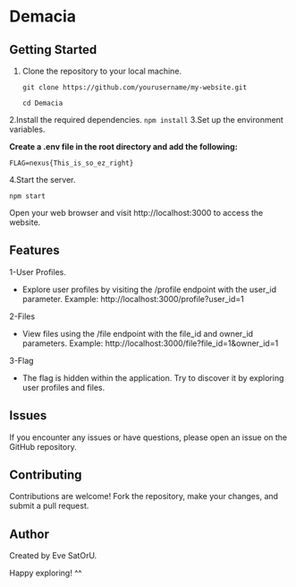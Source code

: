 # Demacia


## Getting Started

1. Clone the repository to your local machine.
   ```
   git clone https://github.com/yourusername/my-website.git
   ```
   ```
   cd Demacia
    ```
2.Install the required dependencies.
    ```
    npm install
    ```
3.Set up the environment variables.

**Create a .env file in the root directory and add the following:**

    
    FLAG=nexus{This_is_so_ez_right}
    
4.Start the server.

    npm start

Open your web browser and visit http://localhost:3000 to access the website.

## Features
1-User Profiles.
* Explore user profiles by visiting the /profile endpoint with the user_id parameter.
Example: http://localhost:3000/profile?user_id=1

2-Files
* View files using the /file endpoint with the file_id and owner_id parameters.
Example: http://localhost:3000/file?file_id=1&owner_id=1

3-Flag
* The flag is hidden within the application. Try to discover it by exploring user profiles and files.

## Issues
If you encounter any issues or have questions, please open an issue on the GitHub repository.

## Contributing
Contributions are welcome! Fork the repository, make your changes, and submit a pull request.


## Author
Created by Eve SatOrU.

Happy exploring! ^^ 


